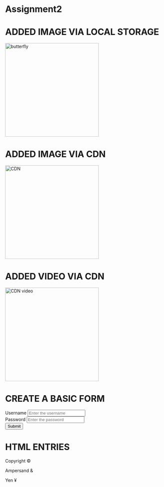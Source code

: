 # Assignment2

<!DOCTYPE html>
<head>
    <title>Assignment2</title>
</head>
<body>
    <H1>ADDED IMAGE VIA LOCAL STORAGE</H1>
    <img src="../assets/butterfly.jpg" alt="butterfly" width="300" height="300">
    <h1>ADDED IMAGE VIA CDN</h1>
    <img src="https://ik.imagekit.io/63bkxthtu/revamp/butterfly.jpg?updatedAt=1706939987473" alt="CDN" width ="300" height="300">
    <h1>ADDED VIDEO VIA CDN</h1>
    <img src = "https://ik.imagekit.io/63bkxthtu/revamp/video.mp4?updatedAt=1706941188208" alt="CDN video" width ="300" height="300">
    
<form>
<h1>CREATE A BASIC FORM</h1>
        <label for = "username">Username</label>
        <input type="text" placeholder="Enter the username" ><br>
        <label for = "password">Password</label>
        <input type="password" placeholder="Enter the password"><br>
        <button>Submit</button>
    </form>
     <h1>HTML ENTRIES</h1>
    <p>Copyright &#169</p>
    <p>Ampersand &#38</p>
    <p>Yen &#165</p>
</body>
